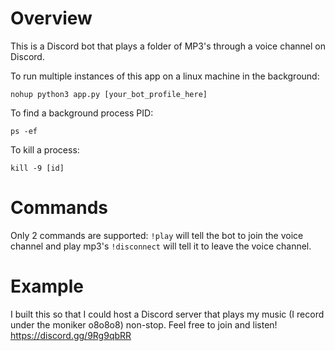 # Overview

This is a Discord bot that plays a folder of MP3's through a voice channel on Discord.

To run multiple instances of this app on a linux machine in the background:

`nohup python3 app.py [your_bot_profile_here]`

To find a background process PID:

`ps -ef`

To kill a process:

`kill -9 [id]`

# Commands
Only 2 commands are supported:
`!play` will tell the bot to join the voice channel and play mp3's
`!disconnect` will tell it to leave the voice channel. 

# Example

I built this so that I could host a Discord server that plays my music (I record under the moniker o8o8o8) non-stop. Feel free to join and listen! https://discord.gg/9Rg9qbRR
